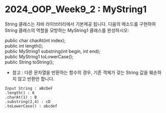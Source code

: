 # 2024_OOP_Week9_2 : MyString1
String 클래스는 자바 라이브러리에서 기본제공 됩니다. 다음의 메소드를 구현하여 String 클래스의 역할을 모방하는 MyString1 클래스를 완성하시오:   

public char charAt(int index);   
public int length();   
public MyString1 substring(int begin, int end);   
public MyString1 toLowerCase();    
public String toString();   

* 참고 : 다른 문자열을 반환하는 함수의 경우, 기존 객체가 갖는 String 값을 훼손하지 않고 반환만 합니다.

```
Input String : aBcDeF
.length() : 6
.charAt(1) : B
.substring(2,4) : cD
.toLowerCase() : abcdef
```
